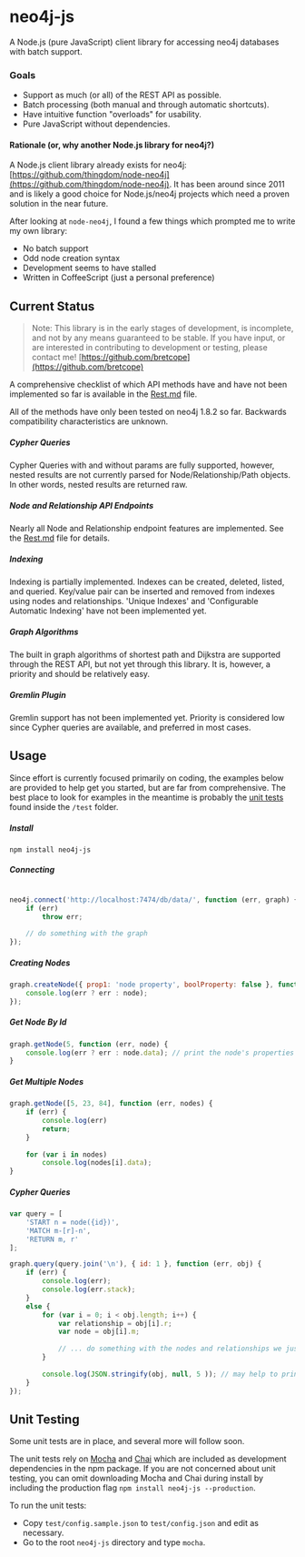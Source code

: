 # neo4j-js

A Node.js (pure JavaScript) client library for accessing neo4j databases with batch support.

### Goals

* Support as much (or all) of the REST API as possible.
* Batch processing (both manual and through automatic shortcuts).
* Have intuitive function "overloads" for usability.
* Pure JavaScript without dependencies.

#### Rationale (or, why another Node.js library for neo4j?)

A Node.js client library already exists for neo4j: [https://github.com/thingdom/node-neo4j](https://github.com/thingdom/node-neo4j). It has been around since 2011 and is likely a good choice for Node.js/neo4j projects which need a proven solution in the near future.

After looking at `node-neo4j`, I found a few things which prompted me to write my own library:

* No batch support
* Odd node creation syntax
* Development seems to have stalled
* Written in CoffeeScript (just a personal preference)

## Current Status

> Note: This library is in the early stages of development, is incomplete, and not by any means guaranteed to be stable. If you have input, or are interested in contributing to development or testing, please contact me! [https://github.com/bretcope](https://github.com/bretcope)

A comprehensive checklist of which API methods have and have not been implemented so far is available in the [Rest.md](docs/REST.md) file.

All of the methods have only been tested on neo4j 1.8.2 so far. Backwards compatibility characteristics are unknown. 

##### Cypher Queries

Cypher Queries with and without params are fully supported, however, nested results are not currently parsed for Node/Relationship/Path objects. In other words, nested results are returned raw.

##### Node and Relationship API Endpoints

Nearly all Node and Relationship endpoint features are implemented. See the [Rest.md](docs/REST.md) file for details.

##### Indexing

Indexing is partially implemented. Indexes can be created, deleted, listed, and queried. Key/value pair can be inserted and removed from indexes using nodes and relationships. 'Unique Indexes' and 'Configurable Automatic Indexing' have not been implemented yet.

##### Graph Algorithms

The built in graph algorithms of shortest path and Dijkstra are supported through the REST API, but not yet through this library. It is, however, a priority and should be relatively easy.

##### Gremlin Plugin

Gremlin support has not been implemented yet. Priority is considered low since Cypher queries are available, and preferred in most cases.

## Usage

Since effort is currently focused primarily on coding, the examples below are provided to help get you started, but are far from comprehensive. The best place to look for examples in the meantime is probably the [unit tests](#unit-testing) found inside the `/test` folder.

##### Install

```
npm install neo4j-js
```

##### Connecting

```javascript

neo4j.connect('http://localhost:7474/db/data/', function (err, graph) {
    if (err)
        throw err;
        
    // do something with the graph
});
```

##### Creating Nodes

```javascript
graph.createNode({ prop1: 'node property', boolProperty: false }, function (err, node) {
    console.log(err ? err : node);
});
```

##### Get Node By Id

```javascript
graph.getNode(5, function (err, node) {
    console.log(err ? err : node.data); // print the node's properties
}
```

##### Get Multiple Nodes

```javascript
graph.getNode([5, 23, 84], function (err, nodes) {
    if (err) {
        console.log(err)
        return;
    }
    
    for (var i in nodes)
        console.log(nodes[i].data);
}
```

##### Cypher Queries

```javascript
var query = [
    'START n = node({id})',
    'MATCH m-[r]-n',
    'RETURN m, r'
];

graph.query(query.join('\n'), { id: 1 }, function (err, obj) {
    if (err) {
        console.log(err);
        console.log(err.stack);
    }
    else {
        for (var i = 0; i < obj.length; i++) {
            var relationship = obj[i].r;
            var node = obj[i].m;
            
            // ... do something with the nodes and relationships we just grabbed 
        }
        
        console.log(JSON.stringify(obj, null, 5 )); // may help to print the returned structure
    }
});
```

## Unit Testing

Some unit tests are in place, and several more will follow soon.

The unit tests rely on [Mocha](http://visionmedia.github.com/mocha/) and [Chai](http://chaijs.com/) which are included as development dependencies in the npm package. If you are not concerned about unit testing, you can omit downloading Mocha and Chai during install by including the production flag `npm install neo4j-js --production`.
 
To run the unit tests:

* Copy `test/config.sample.json` to `test/config.json` and edit as necessary.
* Go to the root `neo4j-js` directory and type `mocha`.
